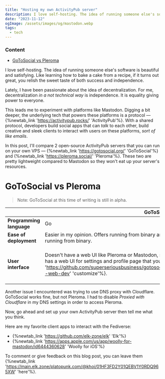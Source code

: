 ```yaml
---
title: "Hosting my own ActivityPub server"
description: I love self-hosting. The idea of running someone else's software is beautiful and satisfying. Like learning how to bake a cake from a recipe, if it turns out great, you relish the sweet taste of both success and independence
date: "2023-11-12"
ogImage: /assets/images/og/mastodon.webp
tags:
  - tech
---
```


### Content

- [GoToSocial vs Pleroma](#gotosocial-vs-pleroma)

I love self-hosting. The idea of running someone else's software is beautiful and satisfying. Like learning how to bake a cake from a recipe, if it turns out great, you relish the sweet taste of both success and independence.

Lately, I have been passionate about the idea of decentralization. For me, decentralization _in a not technical way_ is independence. It is equality giving power to everyone.

This leads me to experiment with platforms like Mastodon. Digging a bit deeper, the underlying tech that powers these platforms is a protocol &mdash; {%newtab_link 'https://activitypub.rocks/' 'ActivityPub'%}. With a shared protocol, developers build social apps that can _talk_ to each other, build creative and sleek clients to interact with users on these platforms, _sort of like emails_.

In this post, I'll compare 2 open-source ActivityPub servers that you can run on your own VPS &mdash; {%newtab_link 'https://gotosocial.org/' 'GoToSocial'%} and {%newtab_link 'https://pleroma.social/' 'Pleroma'%}. These two are pretty lightweight compared to Mastodon so they won't eat up your server's resources.

# GoToSocial vs Pleroma

> Note: GoToSocial at this time of writing is still in alpha.

|                          | GoToSocial                                                                                                                                                                                                                                                                               | Pleroma                                                                                                                                                                                                                        |
| ------------------------ | ---------------------------------------------------------------------------------------------------------------------------------------------------------------------------------------------------------------------------------------------------------------------------------------- | ------------------------------------------------------------------------------------------------------------------------------------------------------------------------------------------------------------------------------ |
| **Programming language** | Go                                                                                                                                                                                                                                                                                       | Elixir                                                                                                                                                                                                                         |
| **Ease of deployment**   | Easier in my opinion. Offers running from binary and Docker. However, you can customize more if running from binary.                                                                                                                                                                     | Has more compilation steps.                                                                                                                                                                                                    |
| **User interface**       | Doesn't have a web UI like Pleroma or Mastodon, so you'll have to look for a web client. It only has a web UI for settings and profile page that you can {%newtab_link 'https://github.com/superseriousbusiness/gotosocial/blob/main/CONTRIBUTING.md#stylesheet--web-dev' 'customize'%}. | Has its own web UI and you can {%newtab_link 'https://docs-develop.pleroma.social/frontend/HACKING/#replacing-your-instances-frontend-with-custom-fe-build' 'customize'%} it. However, it's hard to maintain, not recommended. |

Another issue I encountered was trying to use DNS proxy with Cloudflare. GoToSocial works fine, but not Pleroma. I had to disable _Proxied with Cloudflare_ in my DNS settings in order to access Pleroma.

Now, go ahead and set up your own ActivityPub server then tell me what you think.

Here are my favorite client apps to interact with the Fediverse:

- {%newtab_link 'https://github.com/elk-zone/elk' 'Elk'%}
- {%newtab_link 'https://apps.apple.com/us/app/woolly-for-mastodon/id6444360628' 'Woolly for iOS'%}

To comment or give feedback on this blog post, you can leave them {%newtab_link 'https://main.elk.zone/platopunk.com/@khoi/01HF3FD2Y01QEBV1Y0RDQ965XW' 'here'%}.
